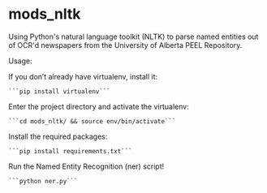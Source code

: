 mods_nltk
=========

Using Python's natural language toolkit (NLTK) to parse named entities out of OCR'd newspapers from the University of Alberta PEEL Repository.

Usage:

If you don’t already have virtualenv, install it:

    ```pip install virtualenv```

Enter the project directory and activate the virtualenv:

    ```cd mods_nltk/ && source env/bin/activate```

Install the required packages:

    ```pip install requirements.txt```

Run the Named Entity Recognition (ner) script!

    ```python ner.py```

